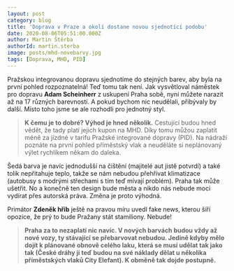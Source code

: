 ```yaml
---
layout: post
category: blog
title: 'Doprava v Praze a okolí dostane novou sjednotící podobu'
date: 2020-08-06T05:51:00.000Z
author: Martin Štěrba
authorId: martin.sterba
image: posts/mhd-novebarvy.jpg
tags: [Doprava, MHD, PID]
---
```



Pražskou integrovanou dopravu sjednotíme do stejných barev, aby byla na první pohled rozpoznatelná! Teď tomu tak není. Jak vysvětloval náměstek pro dopravu **Adam Scheinherr** z uskupení Praha sobě, nyní můžete narazit až na 17 různých barevností. A pokud bychom nic neudělali, přibývaly by další. Místo toho jsme se ale rozhodli pro jednotný styl.

> **K čemu je to dobré? Výhod je hned několik.** Cestující budou hned vědět, že tady platí jejich kupon na MHD. Díky tomu můžou zaplatit méně za jízdné v tarifu Pražské integrované dopravy (PID). Na nádraží poznáte na první pohled příměstský vlak a neuděláte si neplánovaný výlet rychlíkem někam do daleka.

Šedá barva je navíc jednodušší na čištění (majitelé aut jistě potvrdí) a také tolik nepřitahuje teplo, takže se nám nebudou přehřívat klimatizace (autobusy s modrými střechami s tím teď mívají problém). Praha tak může ušetřit. No a konečně ten design bude města a nikdo nás nebude moci vydírat přes autorská práva. Změna je proto výhodná.

Primátor **Zdeněk hřib** ještě na pravou míru uvedl fake news, kterou šíří opozice, že prý to bude Pražany stát stamiliony. Nebude! 

> **Praha za to nezaplatí nic navíc. V nových barvách budou vždy až nové vozy, ty stávající se přebarvovat nebudou. Jedině kdyby mělo dojít k plánované obnově celého laku, která se musí udělat tak jako tak (České dráhy ji teď budou na své náklady dělat u několika příměstských vlaků City Elefant). K obměně tak dojde postupně.**
